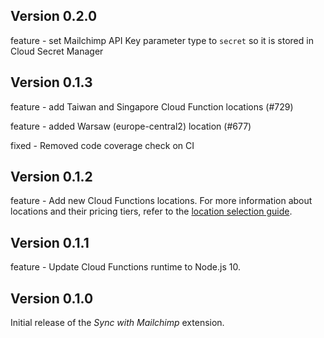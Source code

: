 ## Version 0.2.0

feature - set Mailchimp API Key parameter type to `secret` so it is stored in Cloud Secret Manager

## Version 0.1.3

feature - add Taiwan and Singapore Cloud Function locations (#729)

feature - added Warsaw (europe-central2) location (#677)

fixed - Removed code coverage check on CI

## Version 0.1.2

feature - Add new Cloud Functions locations. For more information about locations and their pricing tiers, refer to the [location selection guide](https://firebase.google.com/docs/functions/locations).

## Version 0.1.1

feature - Update Cloud Functions runtime to Node.js 10.

## Version 0.1.0

Initial release of the _Sync with Mailchimp_ extension.
